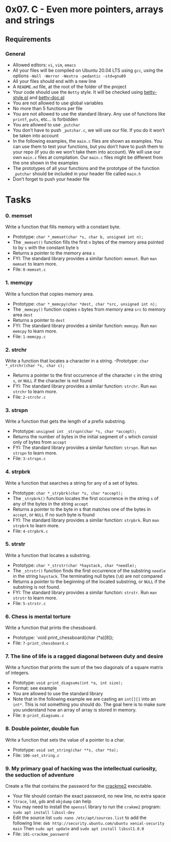 # 0x07. C - Even more pointers, arrays and strings

## Requirements
### General
- Allowed editors: `vi`, `vim`, `emacs`
- All your files will be compiled on Ubuntu 20.04 LTS using `gcc`, using the options `-Wall -Werror -Wextra -pedantic -std=gnu89`
- All your files should end with a new line
- A `README.md` file, at the root of the folder of the project
- Your code should use the `Betty` style. It will be checked using [betty-style.pl](https://github.com/holbertonschool/Betty/blob/master/betty-style.pl) and [betty-doc.pl](https://github.com/holbertonschool/Betty/blob/master/betty-doc.pl)
- You are not allowed to use global variables
- No more than 5 functions per file
- You are not allowed to use the standard library. Any use of functions like `printf`, `puts`, etc… is forbidden
- You are allowed to use `_putchar`
- You don’t have to push `_putchar.c`, we will use our file. If you do it won’t be taken into account
- In the following examples, the `main.c` files are shown as examples. You can use them to test your functions, but you don’t have to push them to your repo (if you do we won’t take them into account). We will use our own `main.c` files at compilation. Our `main.c` files might be different from the one shown in the examples
- The prototypes of all your functions and the prototype of the function `_putchar` should be included in your header file called `main.h`
- Don’t forget to push your header file


# Tasks
### 0. memset
Write a function that fills memory with a constant byte.
- Prototype: `char *_memset(char *s, char b, unsigned int n);`
- The `_memset()` function fills the first `n` bytes of the memory area pointed to by `s` with the constant byte `b`
- Returns a pointer to the memory area `s`
- FYI: The standard library provides a similar function: `memset`. Run `man memset` to learn more.
- File: `0-memset.c`

### 1. memcpy
Write a function that copies memory area.
- Prototype: `char *_memcpy(char *dest, char *src, unsigned int n);`
- The `_memcpy()` function copies `n` bytes from memory area `src` to memory area `dest`
- Returns a pointer to `dest`
- FYI: The standard library provides a similar function: `memcpy`. Run `man memcpy` to learn more.
- File: `1-memcpy.c`

### 2. strchr
Write a function that locates a character in a string.
-Prototype: `char *_strchr(char *s, char c);`
- Returns a pointer to the first occurrence of the character `c` in the string `s`, or `NULL` if the character is not found
- FYI: The standard library provides a similar function: `strchr`. Run `man strchr` to learn more.
- File: `2-strchr.c`

### 3. strspn
Write a function that gets the length of a prefix substring.
- Prototype: `unsigned int _strspn(char *s, char *accept);`
- Returns the number of bytes in the initial segment of `s` which consist only of bytes from `accept`
- FYI: The standard library provides a similar function: `strspn`. Run `man strspn` to learn more.
- File: `3-strspn.c`

### 4. strpbrk
Write a function that searches a string for any of a set of bytes.
- Prototype: `char *_strpbrk(char *s, char *accept);`
- The `_strpbrk()` function locates the first occurrence in the string `s` of any of the bytes in the string `accept`
- Returns a pointer to the byte in s that matches one of the bytes in `accept`, or `NULL` if no such byte is found
- FYI: The standard library provides a similar function: `strpbrk`. Run `man strpbrk` to learn more.
- File: `4-strpbrk.c`

### 5. strstr
Write a function that locates a substring.
- Prototype: `char *_strstr(char *haystack, char *needle);`
- The `_strstr()` function finds the first occurrence of the substring `needle` in the string `haystack`. The terminating null bytes (`\0`) are not compared
- Returns a pointer to the beginning of the located substring, or `NULL` if the substring is not found.
- FYI: The standard library provides a similar function: `strstr`. Run `man strstr` to learn more.
- File: `5-strstr.c`

### 6. Chess is mental torture
Write a function that prints the chessboard.
- Prototype: `void print_chessboard(char (*a)[8]);
- File: `7-print_chessboard.c`


### 7. The line of life is a ragged diagonal between duty and desire
Write a function that prints the sum of the two diagonals of a square matrix of integers.
- Prototype: `void print_diagsums(int *a, int size);`
- Format: see example
- You are allowed to use the standard library
- Note that in the following example we are casting an `int[][]` into an `int*`. This is not something you should do. The goal here is to make sure you understand how an array of array is stored in memory.
- File: `8-print_diagsums.c`

### 8. Double pointer, double fun
Write a function that sets the value of a pointer to a char.
- Prototype: `void set_string(char **s, char *to);`
- File: `100-set_string.c`

### 9. My primary goal of hacking was the intellectual curiosity, the seduction of adventure
Create a file that contains the password for the [crackme2](https://github.com/holbertonschool/0x06.c) executable.
- Your file should contain the exact password, no new line, no extra space
- `ltrace`, `ldd`, `gdb` and `objdump` can help
- You may need to install the `openssl` library to run the `crakme2` program: `sudo apt install libssl-dev`
- Edit the source list `sudo nano /etc/apt/sources.list` to add the following line: `deb http://security.ubuntu.com/ubuntu xenial-security main` Then `sudo apt update` and `sudo apt install libssl1.0.0`
- File: `101-crackme_password`

